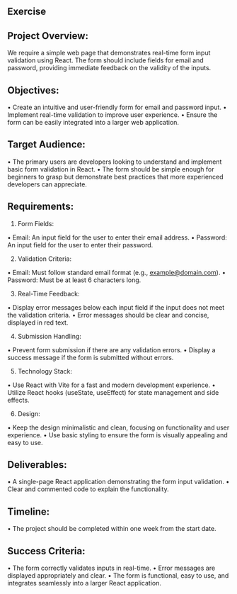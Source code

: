 ## Exercise

## Project Overview:

We require a simple web page that demonstrates real-time form input validation using React. The form should include fields for email and password, providing immediate feedback on the validity of the inputs.

## Objectives:

• Create an intuitive and user-friendly form for email and password input.
• Implement real-time validation to improve user experience.
• Ensure the form can be easily integrated into a larger web application.

## Target Audience:

• The primary users are developers looking to understand and implement basic form validation in React.
• The form should be simple enough for beginners to grasp but demonstrate best practices that more experienced developers can appreciate.

## Requirements:

1. Form Fields:

• Email: An input field for the user to enter their email address.
• Password: An input field for the user to enter their password.

2. Validation Criteria:

• Email: Must follow standard email format (e.g., example@domain.com).
• Password: Must be at least 6 characters long.

3. Real-Time Feedback:

• Display error messages below each input field if the input does not meet the validation criteria.
• Error messages should be clear and concise, displayed in red text.

4. Submission Handling:

• Prevent form submission if there are any validation errors.
• Display a success message if the form is submitted without errors.

5. Technology Stack:

• Use React with Vite for a fast and modern development experience.
• Utilize React hooks (useState, useEffect) for state management and side effects.

6. Design:

• Keep the design minimalistic and clean, focusing on functionality and user experience.
• Use basic styling to ensure the form is visually appealing and easy to use.

## Deliverables:

• A single-page React application demonstrating the form input validation.
• Clear and commented code to explain the functionality.

## Timeline:

• The project should be completed within one week from the start date.

## Success Criteria:

• The form correctly validates inputs in real-time.
• Error messages are displayed appropriately and clear.
• The form is functional, easy to use, and integrates seamlessly into a larger React application.
